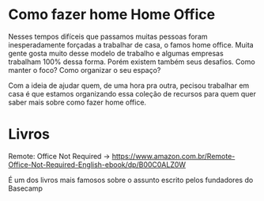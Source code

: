 # Como fazer home Home Office
Nesses tempos difíceis que passamos muitas pessoas foram inesperadamente forçadas a trabalhar de casa, o famos home office.
Muita gente gosta muito desse modelo de trabalho e algumas empresas trabalham 100% dessa forma. Porém existem também seus desafios. Como manter o foco? Como organizar o seu espaço?


Com a ideia de ajudar quem, de uma hora pra outra, pecisou trabalhar em casa é que estamos organizando essa coleção de recursos para quem quer saber mais sobre como fazer home office.

# Livros
Remote: Office Not Required -> https://www.amazon.com.br/Remote-Office-Not-Required-English-ebook/dp/B00C0ALZ0W

É um dos livros mais famosos sobre o assunto escrito pelos fundadores do Basecamp
